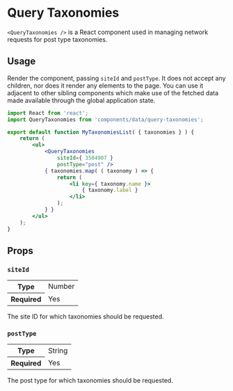 Query Taxonomies
================

`<QueryTaxonomies />` is a React component used in managing network requests for post type taxonomies.

## Usage

Render the component, passing `siteId` and `postType`. It does not accept any children, nor does it render any elements to the page. You can use it adjacent to other sibling components which make use of the fetched data made available through the global application state.

```jsx
import React from 'react';
import QueryTaxonomies from 'components/data/query-taxonomies';

export default function MyTaxonomiesList( { taxonomies } ) {
	return (
		<ul>
			<QueryTaxonomies
				siteId={ 3584907 }
				postType="post" />
			{ taxonomies.map( ( taxonomy ) => {
				return (
					<li key={ taxonomy.name }>
						{ taxonomy.label }
					</li>
				);
			} }
		</ul>
	);
}
```

## Props

### `siteId`

<table>
	<tr><th>Type</th><td>Number</td></tr>
	<tr><th>Required</th><td>Yes</td></tr>
</table>

The site ID for which taxonomies should be requested.

### `postType`

<table>
	<tr><th>Type</th><td>String</td></tr>
	<tr><th>Required</th><td>Yes</td></tr>
</table>

The post type for which taxonomies should be requested.
